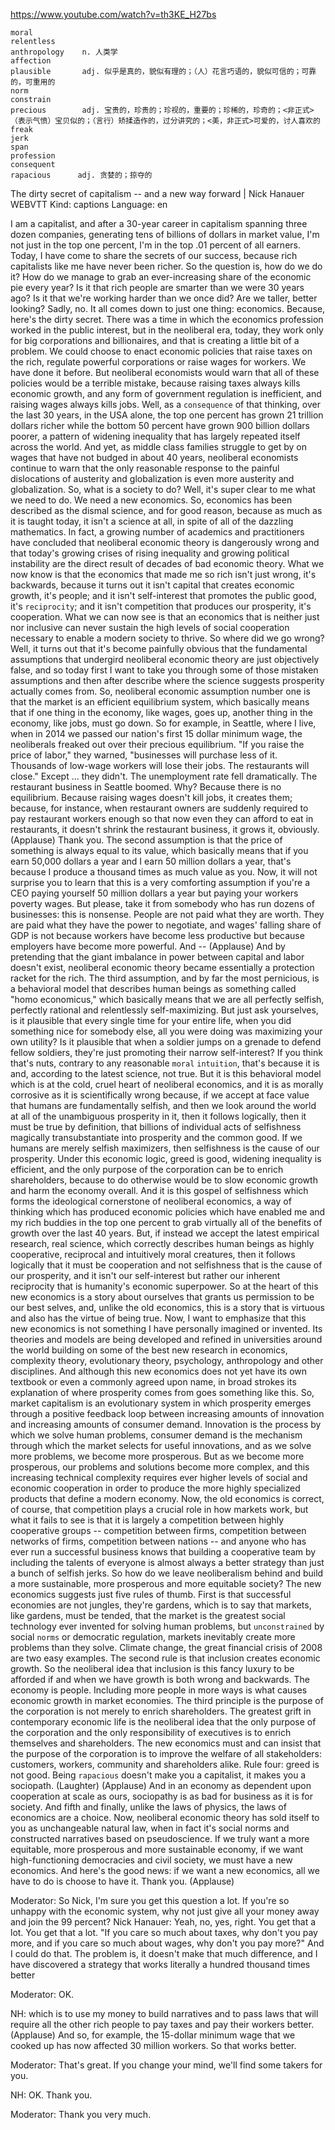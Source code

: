 https://www.youtube.com/watch?v=th3KE_H27bs

```
moral    
relentless    
anthropology    n. 人类学
affection      
plausible       adj. 似乎是真的，貌似有理的；（人）花言巧语的，貌似可信的；可靠的，可重用的
norm        
constrain      
precious        adj. 宝贵的，珍贵的；珍视的，重要的；珍稀的，珍奇的；<非正式>（表示气愤）宝贝似的；（言行）矫揉造作的，过分讲究的；<美，非正式>可爱的，讨人喜欢的  
freak  
jerk    
span        
profession  
consequent     
rapacious      adj. 贪婪的；掠夺的
```

The dirty secret of capitalism -- and a new way forward | Nick Hanauer
WEBVTT Kind: captions Language: en 

I am a capitalist, and after a 30-year career in capitalism spanning three dozen companies, generating tens of billions of dollars in market value, I'm not just in the top one percent, I'm in the top .01 percent of all earners. Today, I have come to share the secrets of our success, because rich capitalists like me have never been richer. So the question is, how do we do it? How do we manage to grab an ever-increasing share of the economic pie every year? Is it that rich people are smarter than we were 30 years ago? Is it that we're working harder than we once did? Are we taller, better looking? Sadly, no. It all comes down to just one thing: economics. Because, here's the dirty secret. There was a time in which the economics profession worked in the public interest, but in the neoliberal era, today, they work only for big corporations and billionaires, and that is creating a little bit of a problem. We could choose to enact economic policies that raise taxes on the rich, regulate powerful corporations or raise wages for workers. We have done it before. But neoliberal economists would warn that all of these policies would be a terrible mistake, because raising taxes always kills economic growth, and any form of government regulation is inefficient, and raising wages always kills jobs. Well, as a `consequence` of that thinking, over the last 30 years, in the USA alone, the top one percent has grown 21 trillion dollars richer while the bottom 50 percent have grown 900 billion dollars poorer, a pattern of widening inequality that has largely repeated itself across the world. And yet, as middle class families struggle to get by on wages that have not budged in about 40 years, neoliberal economists continue to warn that the only reasonable response to the painful dislocations of austerity and globalization is even more austerity and globalization. So, what is a society to do? Well, it's super clear to me what we need to do. We need a new economics. So, economics has been described as the dismal science, and for good reason, because as much as it is taught today, it isn't a science at all, in spite of all of the dazzling mathematics. In fact, a growing number of academics and practitioners have concluded that neoliberal economic theory is dangerously wrong and that today's growing crises of rising inequality and growing political instability are the direct result of decades of bad economic theory. What we now know is that the economics that made me so rich isn't just wrong, it's backwards, because it turns out it isn't capital that creates economic growth, it's people; and it isn't self-interest that promotes the public good, it's `reciprocity`; and it isn't competition that produces our prosperity, it's cooperation. What we can now see is that an economics that is neither just nor inclusive can never sustain the high levels of social cooperation necessary to enable a modern society to thrive. So where did we go wrong? Well, it turns out that it's become painfully obvious that the fundamental assumptions that undergird neoliberal economic theory are just objectively false, and so today first I want to take you through some of those mistaken assumptions and then after describe where the science suggests prosperity actually comes from. So, neoliberal economic assumption number one is that the market is an efficient equilibrium system, which basically means that if one thing in the economy, like wages, goes up, another thing in the economy, like jobs, must go down. So for example, in Seattle, where I live, when in 2014 we passed our nation's first 15 dollar minimum wage, the neoliberals freaked out over their precious equilibrium. "If you raise the price of labor," they warned, "businesses will purchase less of it. Thousands of low-wage workers will lose their jobs. The restaurants will close." Except ... they didn't. The unemployment rate fell dramatically. The restaurant business in Seattle boomed. Why? Because there is no equilibrium. Because raising wages doesn't kill jobs, it creates them; because, for instance, when restaurant owners are suddenly required to pay restaurant workers enough so that now even they can afford to eat in restaurants, it doesn't shrink the restaurant business, it grows it, obviously. (Applause) Thank you. The second assumption is that the price of something is always equal to its value, which basically means that if you earn 50,000 dollars a year and I earn 50 million dollars a year, that's because I produce a thousand times as much value as you. Now, it will not surprise you to learn that this is a very comforting assumption if you're a CEO paying yourself 50 million dollars a year but paying your workers poverty wages. But please, take it from somebody who has run dozens of businesses: this is nonsense. People are not paid what they are worth. They are paid what they have the power to negotiate, and wages' falling share of GDP is not because workers have become less productive but because employers have become more powerful. And -- (Applause) And by pretending that the giant imbalance in power between capital and labor doesn't exist, neoliberal economic theory became essentially a protection racket for the rich. The third assumption, and by far the most pernicious, is a behavioral model that describes human beings as something called "homo economicus," which basically means that we are all perfectly selfish, perfectly rational and relentlessly self-maximizing. But just ask yourselves, is it plausible that every single time for your entire life, when you did something nice for somebody else, all you were doing was maximizing your own utility? Is it plausible that when a soldier jumps on a grenade to defend fellow soldiers, they're just promoting their narrow self-interest? If you think that's nuts, contrary to any reasonable `moral` `intuition`, that's because it is and, according to the latest science, not true. But it is this behavioral model which is at the cold, cruel heart of neoliberal economics, and it is as morally corrosive as it is scientifically wrong because, if we accept at face value that humans are fundamentally selfish, and then we look around the world at all of the unambiguous prosperity in it, then it follows logically, then it must be true by definition, that billions of individual acts of selfishness magically transubstantiate into prosperity and the common good. If we humans are merely selfish maximizers, then selfishness is the cause of our prosperity. Under this economic logic, greed is good, widening inequality is efficient, and the only purpose of the corporation can be to enrich shareholders, because to do otherwise would be to slow economic growth and harm the economy overall. And it is this gospel of selfishness which forms the ideological cornerstone of neoliberal economics, a way of thinking which has produced economic policies which have enabled me and my rich buddies in the top one percent to grab virtually all of the benefits of growth over the last 40 years. But, if instead we accept the latest empirical research, real science, which correctly describes human beings as highly cooperative, reciprocal and intuitively moral creatures, then it follows logically that it must be cooperation and not selfishness that is the cause of our prosperity, and it isn't our self-interest but rather our inherent reciprocity that is humanity's economic superpower. So at the heart of this new economics is a story about ourselves that grants us permission to be our best selves, and, unlike the old economics, this is a story that is virtuous and also has the virtue of being true. Now, I want to emphasize that this new economics is not something I have personally imagined or invented. Its theories and models are being developed and refined in universities around the world building on some of the best new research in economics, complexity theory, evolutionary theory, psychology, anthropology and other disciplines. And although this new economics does not yet have its own textbook or even a commonly agreed upon name, in broad strokes its explanation of where prosperity comes from goes something like this. So, market capitalism is an evolutionary system in which prosperity emerges through a positive feedback loop between increasing amounts of innovation and increasing amounts of consumer demand. Innovation is the process by which we solve human problems, consumer demand is the mechanism through which the market selects for useful innovations, and as we solve more problems, we become more prosperous. But as we become more prosperous, our problems and solutions become more complex, and this increasing technical complexity requires ever higher levels of social and economic cooperation in order to produce the more highly specialized products that define a modern economy. Now, the old economics is correct, of course, that competition plays a crucial role in how markets work, but what it fails to see is that it is largely a competition between highly cooperative groups -- competition between firms, competition between networks of firms, competition between nations -- and anyone who has ever run a successful business knows that building a cooperative team by including the talents of everyone is almost always a better strategy than just a bunch of selfish jerks. So how do we leave neoliberalism behind and build a more sustainable, more prosperous and more equitable society? The new economics suggests just five rules of thumb. First is that successful economies are not jungles, they're gardens, which is to say that markets, like gardens, must be tended, that the market is the greatest social technology ever invented for solving human problems, but `unconstrained` by social `norms` or democratic regulation, markets inevitably create more problems than they solve. Climate change, the great financial crisis of 2008 are two easy examples. The second rule is that inclusion creates economic growth. So the neoliberal idea that inclusion is this fancy luxury to be afforded if and when we have growth is both wrong and backwards. The economy is people. Including more people in more ways is what causes economic growth in market economies. The third principle is the purpose of the corporation is not merely to enrich shareholders. The greatest grift in contemporary economic life is the neoliberal idea that the only purpose of the corporation and the only responsibility of executives is to enrich themselves and shareholders. The new economics must and can insist that the purpose of the corporation is to improve the welfare of all stakeholders: customers, workers, community and shareholders alike. Rule four: greed is not good. Being `rapacious` doesn't make you a capitalist, it makes you a sociopath. (Laughter) (Applause) And in an economy as dependent upon cooperation at scale as ours, sociopathy is as bad for business as it is for society. And fifth and finally, unlike the laws of physics, the laws of economics are a choice. Now, neoliberal economic theory has sold itself to you as unchangeable natural law, when in fact it's social norms and constructed narratives based on pseudoscience. If we truly want a more equitable, more prosperous and more sustainable economy, if we want high-functioning democracies and civil society, we must have a new economics. And here's the good news: if we want a new economics, all we have to do is choose to have it. Thank you. (Applause) 

Moderator: So Nick, I'm sure you get this question a lot. If you're so unhappy with the economic system, why not just give all your money away and join the 99 percent? Nick Hanauer: Yeah, no, yes, right. You get that a lot. You get that a lot. "If you care so much about taxes, why don't you pay more, and if you care so much about wages, why don't you pay more?" And I could do that. The problem is, it doesn't make that much difference, and I have discovered a strategy that works literally a hundred thousand times better 

Moderator: OK. 

NH: which is to use my money to build narratives and to pass laws that will require all the other rich people to pay taxes and pay their workers better. (Applause) And so, for example, the 15-dollar minimum wage that we cooked up has now affected 30 million workers. So that works better. 

Moderator: That's great. If you change your mind, we'll find some takers for you. 

NH: OK. Thank you. 

Moderator: Thank you very much. 